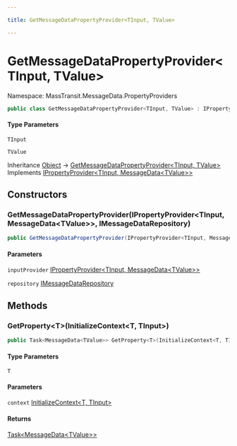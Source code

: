 ```yaml
---

title: GetMessageDataPropertyProvider<TInput, TValue>

---
```


# GetMessageDataPropertyProvider\<TInput, TValue\>

Namespace: MassTransit.MessageData.PropertyProviders

```csharp
public class GetMessageDataPropertyProvider<TInput, TValue> : IPropertyProvider<TInput, MessageData<TValue>>
```

#### Type Parameters

`TInput`<br/>

`TValue`<br/>

Inheritance [Object](https://learn.microsoft.com/en-us/dotnet/api/system.object) → [GetMessageDataPropertyProvider\<TInput, TValue\>](../masstransit-messagedata-propertyproviders/getmessagedatapropertyprovider-2)<br/>
Implements [IPropertyProvider\<TInput, MessageData\<TValue\>\>](../masstransit-initializers/ipropertyprovider-2)

## Constructors

### **GetMessageDataPropertyProvider(IPropertyProvider\<TInput, MessageData\<TValue\>\>, IMessageDataRepository)**

```csharp
public GetMessageDataPropertyProvider(IPropertyProvider<TInput, MessageData<TValue>> inputProvider, IMessageDataRepository repository)
```

#### Parameters

`inputProvider` [IPropertyProvider\<TInput, MessageData\<TValue\>\>](../masstransit-initializers/ipropertyprovider-2)<br/>

`repository` [IMessageDataRepository](../../masstransit-abstractions/masstransit/imessagedatarepository)<br/>

## Methods

### **GetProperty\<T\>(InitializeContext\<T, TInput\>)**

```csharp
public Task<MessageData<TValue>> GetProperty<T>(InitializeContext<T, TInput> context)
```

#### Type Parameters

`T`<br/>

#### Parameters

`context` [InitializeContext\<T, TInput\>](../../masstransit-abstractions/masstransit-initializers/initializecontext-2)<br/>

#### Returns

[Task\<MessageData\<TValue\>\>](https://learn.microsoft.com/en-us/dotnet/api/system.threading.tasks.task-1)<br/>
